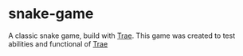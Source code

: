 # snake-game
A classic snake game, build with [Trae](https://www.trae.ai/). 
This game was created to test abilities and functional of [Trae](https://www.trae.ai/)
